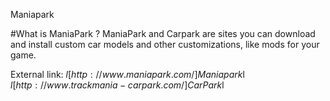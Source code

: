 ﻿Maniapark

#What is ManiaPark ?
ManiaPark and Carpark are sites you can download and install custom car models 
and other customizations, like mods for your game.

External link:
$l[http://www.maniapark.com/]Maniapark$l
$l[http://www.trackmania-carpark.com/]CarPark$l  

